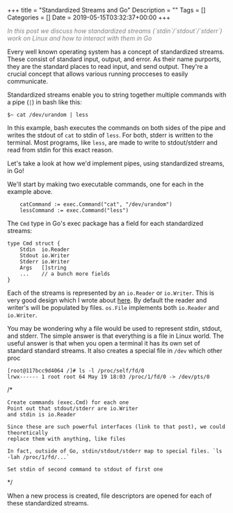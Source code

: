 +++
title = "Standardized Streams and Go"
Description = ""
Tags = []
Categories = []
Date = 2019-05-15T03:32:37+00:00
+++

<span style="color:grey;font-style: italic;font-size: 14px">
In this post we discuss how standardized streams (`stdin`/`stdout`/`stderr`) work on Linux and how to interact with them in Go
</span>

Every well known operating system has a concept of standardized streams. These consist of standard input, output, and error. As their name purports, they are the standard places to read input, and send output. They're a crucial concept that allows various running procceses to easily communicate.

Standardized streams enable you to string together multiple commands with a pipe (`|`) in bash like this:

`$~ cat /dev/urandom | less `

In this example, bash executes the commands on both sides of the pipe and writes the stdout of `cat` to stdin of `less`. For both, stderr is written to the terminal. Most programs, like `less`, are made to write to stdout/stderr and read from stdin for this exact reason.

Let's take a look at how we'd implement pipes, using standardized streams, in Go!

We'll start by making two executable commands, one for each in the example above.

```
    catCommand := exec.Command("cat", "/dev/urandom")
    lessCommand := exec.Command("less")
```

The `Cmd` type in Go's exec package has a field for each standardized streams:

```
type Cmd struct {
    Stdin  io.Reader
    Stdout io.Writer
    Stderr io.Writer
    Args   []string
    ...    // a bunch more fields
}
```

Each of the streams is represented by an `io.Reader` or `io.Writer`. This is very good design which I wrote about [here](/blog/the-beauty-of-io-writer). By default the reader and writer's will be populated by files. `os.File` implements both `io.Reader` and `io.Writer`. 

You may be wondering why a file would be used to represent stdin, stdout, and stderr. The simple answer is that everything is a file in Linux world. The useful answer is that when you open a terminal it has its own set of standard standard streams. It also creates a special file in `/dev` which other proc

```
[root@117bcc9d4064 /]# ls -l /proc/self/fd/0
lrwx------ 1 root root 64 May 19 18:03 /proc/1/fd/0 -> /dev/pts/0
```


/*

    Create commands (exec.Cmd) for each one
    Point out that stdout/stderr are io.Writer
    and stdin is io.Reader

    Since these are such powerful interfaces (link to that post), we could theoretically
    replace them with anything, like files

    In fact, outside of Go, stdin/stdout/stderr map to special files. `ls -lah /proc/1/fd/...`

    Set stdin of second command to stdout of first one

*/




When a new process is created, file descriptors are opened for each of these standardized streams.